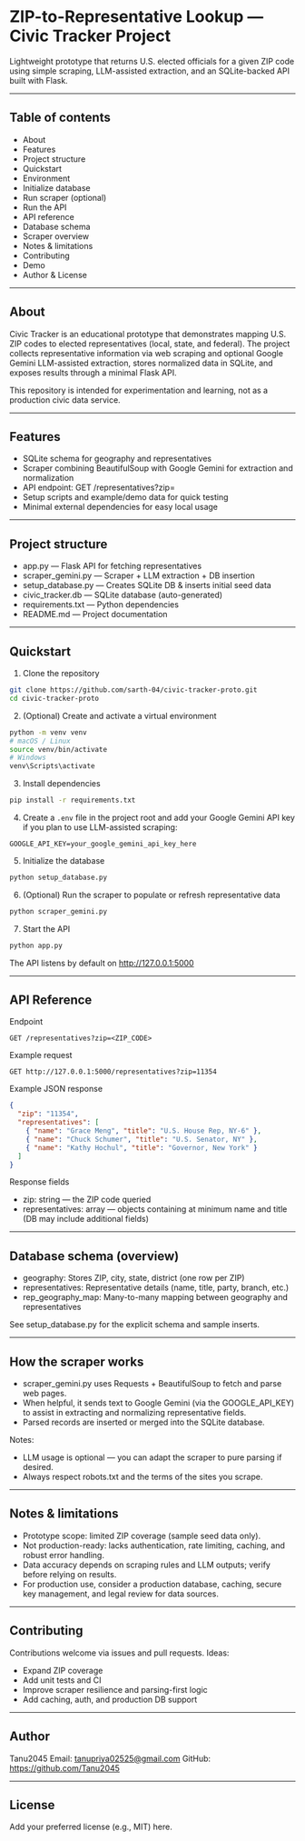 # ZIP-to-Representative Lookup — Civic Tracker Project

Lightweight prototype that returns U.S. elected officials for a given ZIP code using simple scraping, LLM-assisted extraction, and an SQLite-backed API built with Flask.

---

## Table of contents
- About
- Features
- Project structure
- Quickstart
- Environment
- Initialize database
- Run scraper (optional)
- Run the API
- API reference
- Database schema
- Scraper overview
- Notes & limitations
- Contributing
- Demo
- Author & License

---

## About
Civic Tracker is an educational prototype that demonstrates mapping U.S. ZIP codes to elected representatives (local, state, and federal). The project collects representative information via web scraping and optional Google Gemini LLM-assisted extraction, stores normalized data in SQLite, and exposes results through a minimal Flask API.

This repository is intended for experimentation and learning, not as a production civic data service.

---

## Features
- SQLite schema for geography and representatives
- Scraper combining BeautifulSoup with Google Gemini for extraction and normalization
- API endpoint: GET /representatives?zip=<ZIP>
- Setup scripts and example/demo data for quick testing
- Minimal external dependencies for easy local usage

---

## Project structure
- app.py                — Flask API for fetching representatives  
- scraper_gemini.py     — Scraper + LLM extraction + DB insertion  
- setup_database.py     — Creates SQLite DB & inserts initial seed data  
- civic_tracker.db      — SQLite database (auto-generated)  
- requirements.txt      — Python dependencies  
- README.md             — Project documentation

---

## Quickstart

1. Clone the repository
```bash
git clone https://github.com/sarth-04/civic-tracker-proto.git
cd civic-tracker-proto
```

2. (Optional) Create and activate a virtual environment
```bash
python -m venv venv
# macOS / Linux
source venv/bin/activate
# Windows
venv\Scripts\activate
```

3. Install dependencies
```bash
pip install -r requirements.txt
```

4. Create a `.env` file in the project root and add your Google Gemini API key if you plan to use LLM-assisted scraping:
```
GOOGLE_API_KEY=your_google_gemini_api_key_here
```

5. Initialize the database
```bash
python setup_database.py
```

6. (Optional) Run the scraper to populate or refresh representative data
```bash
python scraper_gemini.py
```

7. Start the API
```bash
python app.py
```

The API listens by default on http://127.0.0.1:5000

---

## API Reference

Endpoint
```
GET /representatives?zip=<ZIP_CODE>
```

Example request
```
GET http://127.0.0.1:5000/representatives?zip=11354
```

Example JSON response
```json
{
  "zip": "11354",
  "representatives": [
    { "name": "Grace Meng", "title": "U.S. House Rep, NY-6" },
    { "name": "Chuck Schumer", "title": "U.S. Senator, NY" },
    { "name": "Kathy Hochul", "title": "Governor, New York" }
  ]
}
```

Response fields
- zip: string — the ZIP code queried
- representatives: array — objects containing at minimum name and title (DB may include additional fields)

---

## Database schema (overview)
- geography: Stores ZIP, city, state, district (one row per ZIP)  
- representatives: Representative details (name, title, party, branch, etc.)  
- rep_geography_map: Many-to-many mapping between geography and representatives

See setup_database.py for the explicit schema and sample inserts.

---

## How the scraper works
- scraper_gemini.py uses Requests + BeautifulSoup to fetch and parse web pages.
- When helpful, it sends text to Google Gemini (via the GOOGLE_API_KEY) to assist in extracting and normalizing representative fields.
- Parsed records are inserted or merged into the SQLite database.

Notes:
- LLM usage is optional — you can adapt the scraper to pure parsing if desired.
- Always respect robots.txt and the terms of the sites you scrape.

---

## Notes & limitations
- Prototype scope: limited ZIP coverage (sample seed data only).
- Not production-ready: lacks authentication, rate limiting, caching, and robust error handling.
- Data accuracy depends on scraping rules and LLM outputs; verify before relying on results.
- For production use, consider a production database, caching, secure key management, and legal review for data sources.

---

## Contributing
Contributions welcome via issues and pull requests. Ideas:
- Expand ZIP coverage
- Add unit tests and CI
- Improve scraper resilience and parsing-first logic
- Add caching, auth, and production DB support

---



## Author
Tanu2045
Email: tanupriya02525@gmail.com 
GitHub: https://github.com/Tanu2045

---

## License
Add your preferred license (e.g., MIT) here.

